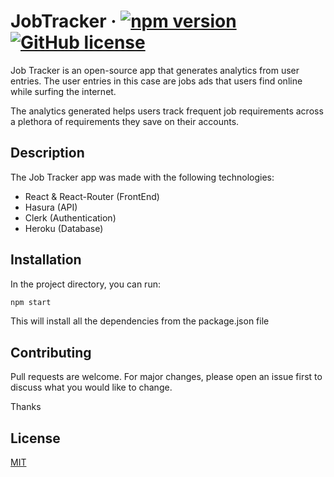 # JobTracker &middot; [![npm version](https://img.shields.io/badge/npm-v6.14.13-blue)](https://www.npmjs.com/package/react) [![GitHub license](https://img.shields.io/badge/license-MIT-blue.svg)](https://github.com/facebook/react/blob/main/LICENSE)

Job Tracker is an open-source app that generates analytics from user entries. The user entries in this case are jobs ads that users find online while surfing the internet.

The analytics generated helps users track frequent job requirements across a plethora of requirements they save on their accounts.

## Description
The Job Tracker app was made with the following technologies:

- React & React-Router (FrontEnd)
- Hasura (API)
- Clerk (Authentication)
- Heroku (Database)

## Installation

In the project directory, you can run:

```bash
npm start
```
This will install all the dependencies from the package.json file

## Contributing
Pull requests are welcome. For major changes, please open an issue first to discuss what you would like to change.

Thanks

## License
[MIT](https://choosealicense.com/licenses/mit/)